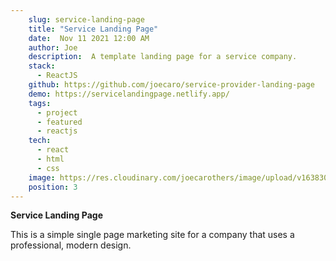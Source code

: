 ```yaml
---
    slug: service-landing-page
    title: "Service Landing Page"
    date:  Nov 11 2021 12:00 AM
    author: Joe
    description:  A template landing page for a service company.
    stack: 
      - ReactJS
    github: https://github.com/joecaro/service-provider-landing-page
    demo: https://servicelandingpage.netlify.app/
    tags:
      - project 
      - featured 
      - reactjs
    tech:
      - react
      - html
      - css
    image: https://res.cloudinary.com/joecarothers/image/upload/v1638308517/misc/Projects/Screenshot_2021-11-30_164135_spk4m0.png
    position: 3
---
```


**Service Landing Page**

This is a simple single page marketing site for a company that uses a professional, modern design.

